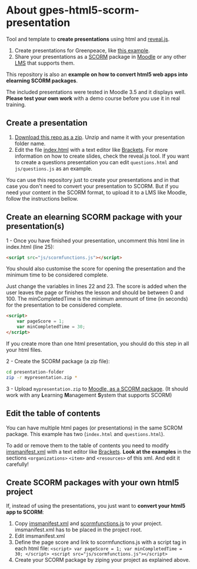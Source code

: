 # About gpes-html5-scorm-presentation

Tool and template to **create presentations** using html and [reveal.js](https://revealjs.com/).

1. Create presentations for Greenpeace, like [this example](https://greenpeace.github.io/gpes-html5-scorm-presentation/).
2. Share your presentations as a [SCORM](https://en.wikipedia.org/wiki/Sharable_Content_Object_Reference_Model) package in [Moodle](https://en.wikipedia.org/wiki/Moodle) or any other [LMS](https://en.wikipedia.org/wiki/List_of_learning_management_systems) that supports them.

This repository is also an **example on how to convert html5 web apps into elearning SCORM packages**. 

The included presentations were tested in Moodle 3.5 and it displays well. **Please test your own work** with a demo course before you use it in real training.

## Create a presentation

1. [Download this repo as a zip](https://github.com/greenpeace/gpes-html5-scorm-presentation/archive/master.zip). Unzip and name it with your presentation folder name.
2. Edit the file [index.html](index.html) with a text editor like [Brackets](http://brackets.io/). For more information on how to create slides, check the reveal.js tool. If you want to create a questions presentation you can edit `questions.html` and `js/questions.js` as an example.

You can use this repository just to create your presentations and in that case you don't need to convert your presentation to SCORM. But if you need your content in the SCORM format, to upload it to a LMS like Moodle, follow the instructions bellow.

## Create an elearning SCORM package with your presentation(s)

1 - Once you have finished your presentation, uncomment this html line in index.html (line 25):

```html
<script src="js/scormfunctions.js"></script>
```

You should also customise the score for opening the presentation and the minimum time to be considered complete.

Just change the variables in lines 22 and 23. The score is added when the user leaves the page or finishes the lesson and should be between 0 and 100. The minCompletedTime is the minimum ammount of time (in seconds) for the presentation to be considered complete.

```html
<script>
    var pageScore = 1;
    var minCompletedTime = 30;
</script>
```

If you create more than one html presentation, you should do this step in all your html files.

2 - Create the SCORM package (a zip file):

```bash
cd presentation-folder
zip -r mypresentation.zip *
```

3 - Upload `mypresentation.zip` to [Moodle, as a SCORM package](https://docs.moodle.org/36/en/SCORM_settings). (It should work with any **L**earning **M**anagement **S**ystem that supports SCORM)

## Edit the table of contents

You can have multiple html pages (or presentations) in the same SCROM package. This example has two (`index.html` and `questions.html`).

To add or remove them to the table of contents you need to modify [imsmanifest.xml](imsmanifest.xml) with a text editor like [Brackets](http://brackets.io/). **Look at the examples** in the sections `<organizations>` `<item>` and `<resources>` of this xml. And edit it carefully!

## Create SCORM packages with your own html5 project

If, instead of using the presentations, you just want to **convert your html5 app to SCORM**:

1. Copy [imsmanifest.xml](imsmanifest.xml) and [scormfunctions.js](js/scormfunctions.js) to your project. imsmanifest.xml has to be placed in the project root.
2. Edit imsmanifest.xml 
3. Define the page score and link to scormfunctions.js with a script tag in each html file: `<script> var pageScore = 1; var minCompletedTime = 30; </script> <script src="js/scormfunctions.js"></script>`
4. Create your SCORM package by ziping your project as explained above.
